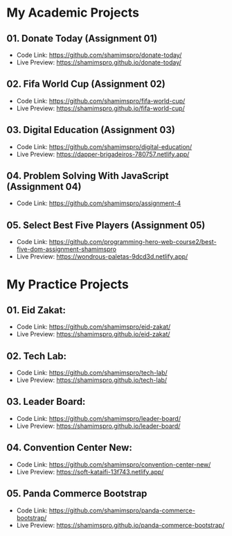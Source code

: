 # My Academic Projects

## 01. Donate Today (Assignment 01)
- Code Link: https://github.com/shamimspro/donate-today/
- Live Preview: https://shamimspro.github.io/donate-today/

## 02. Fifa World Cup (Assignment 02)
- Code Link: https://github.com/shamimspro/fifa-world-cup/
- Live Preview: https://shamimspro.github.io/fifa-world-cup/

## 03. Digital Education (Assignment 03)
- Code Link: https://github.com/shamimspro/digital-education/
- Live Preview: https://dapper-brigadeiros-780757.netlify.app/ 

## 04. Problem Solving With JavaScript (Assignment 04)
- Code Link: https://github.com/shamimspro/assignment-4

## 05. Select Best Five Players (Assignment 05)
- Code Link: https://github.com/programming-hero-web-course2/best-five-dom-assignment-shamimspro
- Live Preview: https://wondrous-paletas-9dcd3d.netlify.app/

# My Practice Projects

## 01. Eid Zakat:
- Code Link: https://github.com/shamimspro/eid-zakat/
- Live Preview: https://shamimspro.github.io/eid-zakat/

## 02. Tech Lab:
- Code Link: https://github.com/shamimspro/tech-lab/
- Live Preview: https://shamimspro.github.io/tech-lab/

## 03. Leader Board:
- Code Link: https://github.com/shamimspro/leader-board/
- Live Preview: https://shamimspro.github.io/leader-board/

## 04. Convention Center New:
- Code Link: https://github.com/shamimspro/convention-center-new/
- Live Preview: https://soft-kataifi-13f743.netlify.app/

## 05. Panda Commerce Bootstrap
- Code Link: https://github.com/shamimspro/panda-commerce-bootstrap/
- Live Preview: https://shamimspro.github.io/panda-commerce-bootstrap/